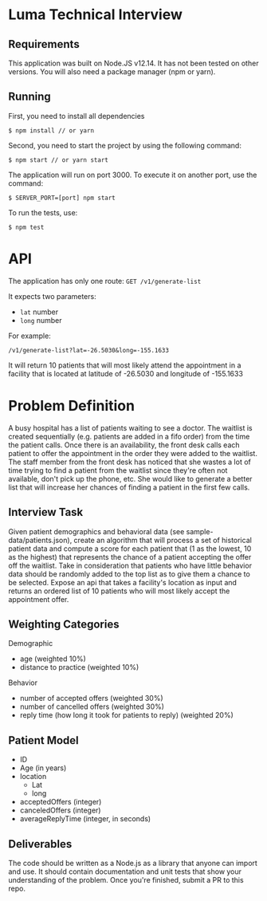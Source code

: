 # Luma Technical Interview

## Requirements

This application was built on Node.JS v12.14. It has not been tested on other versions. You will also need a package manager (npm or yarn).

## Running

First, you need to install all dependencies

    $ npm install // or yarn

Second, you need to start the project by using the following command:

    $ npm start // or yarn start

The application will run on port 3000. To execute it on another port, use the command:

    $ SERVER_PORT=[port] npm start

To run the tests, use:

    $ npm test


# API

The application has only one route: `GET /v1/generate-list`

It expects two parameters:

  - `lat`   number
  - `long`  number

For example:

`/v1/generate-list?lat=-26.5030&long=-155.1633`

It will return 10 patients that will most likely attend the appointment in a facility that is located at latitude of -26.5030 and longitude of -155.1633


# Problem Definition

A busy hospital has a list of patients waiting to see a doctor. The waitlist is created sequentially (e.g. patients are added in a fifo order) from the time the patient calls.  Once there is an availability, the front desk calls each patient to offer the appointment in the order they were added to the waitlist. The staff member from the front desk has noticed that she wastes a lot of time trying to find a patient from the waitlist since they&#39;re often not available, don&#39;t pick up the phone, etc.  She would like to generate a better list that will increase her chances of finding a patient in the first few calls.

## Interview Task

Given patient demographics and behavioral data (see sample-data/patients.json), create an algorithm that will process a set of historical patient data and compute a score for each patient that (1 as the lowest, 10 as the highest) that represents the chance of a patient accepting the offer off the waitlist. Take in consideration that patients who have little behavior data should be randomly added to the top list as to give them a chance to be selected. Expose an api that takes a facility's location as input and returns an ordered list of 10 patients who will most likely accept the appointment offer.

## Weighting Categories

Demographic

- age  (weighted 10%)
- distance to practice (weighted 10%)

Behavior

- number of accepted offers (weighted 30%)
- number of cancelled offers (weighted 30%)
- reply time (how long it took for patients to reply) (weighted 20%)

## Patient Model

- ID
- Age (in years)
- location
  - Lat
  - long
- acceptedOffers (integer)
- canceledOffers (integer)
- averageReplyTime (integer, in seconds)

## Deliverables

The code should be written as a Node.js as a library that anyone can import and use. It should contain documentation and unit tests that show your understanding of the problem. Once you&#39;re finished, submit a PR to this repo.

